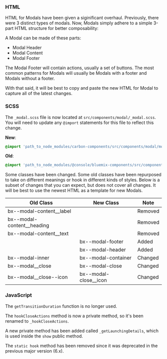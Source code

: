 ### HTML

HTML for Modals have been given a siginificant overhaul. Previously, there were
3 distinct types of modals. Now, Modals simply adhere to a simple 3-part HTML
structure for better composability:

A Modal can be made of these parts:

- Modal Header
- Modal Content
- Modal Footer

The Modal Footer will contain actions, usually a set of buttons. The most common
patterns for Modals will usually be Modals with a footer and Modals without a
footer.

With that said, it will be best to copy and paste the new HTML for Modal to
capture all of the latest changes.

### SCSS

The `_modal.scss` file is now located at `src/components/modal/_modal.scss`. You
will need to update any `@import` statements for this file to reflect this
change.

**New**:

```scss
@import 'path_to_node_modules/carbon-components/src/components/modal/modal';
```

**Old**:

```scss
@import 'path_to_node_modules/@console/bluemix-components/src/components/modal/modal';
```

Some classes have been changed. Some old classes have been repurposed to take on
different meanings or hook in different kinds of styles. Below is a subset of
changes that you can expect, but does not cover all changes. It will be best to
use the newest HTML as a template for new Modals.

| Old Class                    | New Class               | Note    |
| ---------------------------- | ----------------------- | ------- |
| bx--modal-content\_\_label   |                         | Removed |
| bx--modal-content\_\_heading |                         | Removed |
| bx--modal-content\_\_text    |                         | Removed |
|                              | bx--modal-footer        | Added   |
|                              | bx--modal-header        | Added   |
| bx--modal-inner              | bx--modal-container     | Changed |
| bx--modal\_\_close           | bx--modal-close         | Changed |
| bx--modal\_\_close--icon     | bx--modal-close\_\_icon | Changed |

### JavaScript

The `getTransitionDuration` function is no longer used.

The `hookCloseActions` method is now a private method, so it's been renamed to
`_hookCloseActions`.

A new private method has been added called `_getLaunchingDetails`, which is used
inside the `show` public method.

The `static hook` method has been removed since it was deprecated in the
previous major version (6.x).

